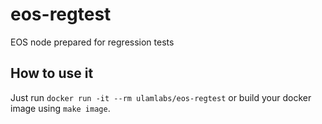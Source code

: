 # eos-regtest
EOS node prepared for regression tests

## How to use it

Just run `docker run -it --rm ulamlabs/eos-regtest` or build your docker image using `make image`.
